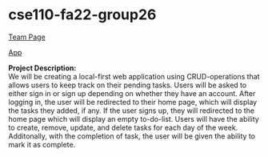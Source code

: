 # cse110-fa22-group26

[Team Page](/admin/team.md)

[App](https://cse110-fa22-group26.github.io/cse110-fa22-group26/source/welcomePage.html)

**Project Description:**\
We will be creating a local-first web application using CRUD-operations that allows users to keep track on their pending tasks. Users will be asked to either sign in or sign up depending on whether they have an account. After logging in, the user will be redirected to their home page, which will display the tasks they added, if any. If the user signs up, they will redirected to the home page which will display an empty to-do-list. Users will have the ability to create, remove, update, and delete tasks for each day of the week. Additonally, with the completion of task, the user will be given the ability to mark it as complete.
